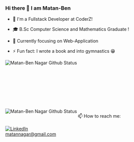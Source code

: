 ### Hi there 👋 I am Matan-Ben

- 👷 I'm a Fullstack Developer at CoderZ!
- 🎓 B.Sc Computer Science and Mathematics Graduate !
- 🌱 Currently focusing on Web-Application 


- ⚡ Fun fact: I wrote a book and into gymnastics :grin:

<img align="left" alt="Matan-Ben Nagar Github Status" src="https://github-readme-stats.vercel.app/api?username=matannagar&show_icons=true&theme=onedark">
<br><br>
<br>
<br><br>
<br><br><br><br>
<img align="left" alt="Matan-Ben Nagar Github Status" src="https://github-readme-stats.vercel.app/api/top-langs/?username=matannagar&layout=compact&theme=onedark">


📫 How to reach me: 
<br><br>
 <a href="www.linkedin.com/in/matan-ben-nagar/" title="Linkedin"><img alt="LinkedIn" src="https://img.shields.io/badge/linkedin%20-%230077B5.svg?&style=for-the-badge&logo=linkedin&logoColor=white"/></a>
 <br>
 matannagar@gmail.com
